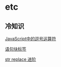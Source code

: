 # etc

## 冷知识

[JavaScript中的逗号运算符](https://www.cnblogs.com/sun-mile-rain/p/4037916.html)

[语句块标签](https://www.cnblogs.com/52cik/p/js-label-block.html)

[str replace 进阶](http://www.w3school.com.cn/jsref/jsref_replace.asp)
